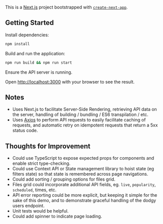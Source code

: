This is a [Next.js](https://nextjs.org/) project bootstrapped with [`create-next-app`](https://github.com/vercel/next.js/tree/canary/packages/create-next-app).

## Getting Started

Install dependencies:
```bash
npm install
```

Build and run the application:

```bash
npm run build && npm run start
```

Ensure the API server is running.

Open [http://localhost:3000](http://localhost:3000) with your browser to see the result.

## Notes

 - Uses Next.js to facilitate Server-Side Rendering, retrieving API data on the server, handling of building / bundling / ES6 transpilation / etc.
 - Uses [Axios](https://github.com/axios/axios) to perform API requests to easily facilitate caching of requests, and automatic retry on idempotent requests that return a 5xx status code.

## Thoughts for Improvement

 - Could use TypeScript to expose expected props for components and enable strict type-checking.
 - Could use Context API or State management library to hoist state (eg filters state) so that state is remembered across page navigations.
- Could add sorting / grouping options for files grid.
- Files grid could incorporate additional API fields, eg. `live`, `popularity`, `scheduled`, times, etc.
- API error reporting could be more explicit, but keeping it simple for the sake of this demo, and to demonstrate graceful handling of the dodgy users endpoint.
- Unit tests would be helpful.
- Could add spinner to indicate page loading.
